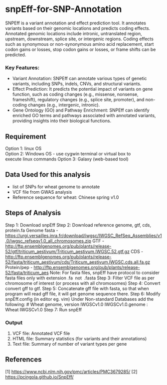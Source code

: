 # snpEff-for-SNP-Annotation

SNPEff is a variant annotation and effect prediction tool. It annotates variants based on their genomic locations and predicts coding effects. Annotated genomic locations include intronic, untranslated region, upstream, downstream, splice site, or intergenic regions. Coding effects such as synonymous or non-synonymous amino acid replacement, start codon gains or losses, stop codon gains or losses, or frame shifts can be predicted.

### Key Features:
- Variant Annotation: SNPEff can annotate various types of genetic variants, including SNPs, indels, CNVs, and structural variants.
- Effect Prediction: It predicts the potential impact of variants on gene function, such as coding changes (e.g., missense, nonsense, frameshift), regulatory changes (e.g., splice site, promoter), and non-coding changes (e.g., intergenic, intronic).
- Gene Ontology (GO) and Pathway Enrichment: SNPEff can identify enriched GO terms and pathways associated with annotated variants, providing insights into their biological functions.

## Requirement
Option 1: linux OS <br/>
Option 2: Windows OS - use cygwin terminal or virtual box to execute linux commands
Option 3: Galaxy (web-based tool)

## Data Used for this analysis
- list of SNPs for wheat genome to annotate
- VCF file from GWAS analysis
- Reference sequence for wheat: Chinese spring v1.0

## Steps of Analysis
Step 1: Download snpEff
Step 2: Download reference genome, gtf, cds, protein.fa
Genome fasta - https://urgi.versailles.inra.fr/download/iwgsc/IWGSC_RefSeq_Assemblies/v1.0/iwgsc_refseqv1.0_all_chromosomes.zip
GTF - http://ftp.ensemblgenomes.org/pub/plants/release-52/gtf/triticum_aestivum/Triticum_aestivum.IWGSC.52.gtf.gz
CDS - http://ftp.ensemblgenomes.org/pub/plants/release-52/fasta/triticum_aestivum/cds/Triticum_aestivum.IWGSC.cds.all.fa.gz
Protein/pep - http://ftp.ensemblgenomes.org/pub/plants/release-52/fasta/triticum_aes
Note: For fasta files, snpEff have protocol to consider fasta files only with extension .fa  not  .fasta
Step 3: Filter VCF file as per chromosome of interest (or process with all chromosomes)
Step 4: Convert convert gff to gtf.
Step 5: Concatenate gff file with fasta, so that when program will read gff file, it will get genome sequence there.
Step 6: Modify snpEff.config (in editor eg. vim)
        Under Non-standard Databases add the following:
        # Wheat genome, version IWGSCv1.0
        IWGSCv1.0.genome : Wheat IWGSCv1.0
Step 7: Run snpEff

### Output
1. VCF file: Annotated VCF file
2. HTML file: Summary statistics (for variants and their annotations)
3. Text file: Summary of number of variant types per gene

## References
[1] https://www.ncbi.nlm.nih.gov/pmc/articles/PMC3679285/
[2] https://pcingola.github.io/SnpEff/
